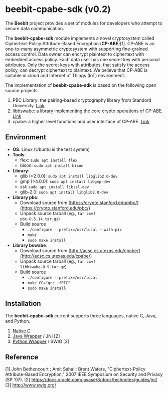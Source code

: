 # beebit-cpabe-sdk (v0.2)
The **Beebit** project provides a set of modules for developers who attempt to secure data communication.

The **beebit-cpabe-sdk** module implements a novel cryptosystem called Ciphertext-Policy Attribute-Based Encryption (**CP-ABE**)[1]. CP-ABE is an one-to-many asymmetric cryptosystem with supporting fine-grained access control. Data owner can encrypt plaintext to ciphertext with embedded access policy. Each data user has one secret key with personal attributes. Only the secret keys with attributes, that satisfy the access policy, can decrypt ciphertext to plaintext. We believe that CP-ABE is suitable in cloud and Internet of Things (IoT) environment.

The implementation of **beebit-cpabe-sdk** is based on the following open source projects.
1. PBC Library: the pairing-based cryptography library from Standord University. [Link](https://crypto.stanford.edu/pbc/)
2. libbswabe: a library implementing the core crypto operations of CP-ABE. [Link](http://acsc.cs.utexas.edu/cpabe/)
3. cpabe: a higher level functions and user interface of CP-ABE. [Link](http://acsc.cs.utexas.edu/cpabe/)

## Environment
- **OS**: Linux (Ubuntu is the test system)
- **Tools**:
	- flex: <code>sudo apt install flex</code>
	- bison: <code>sudo apt install bison</code>
- **Library**:
	- glib (>2.0.0): <code>sudo apt install libglib2.0-dev</code>
	- gmp (>4.0.0): <code>sudo apt install libgmp-dev</code>
	- ssl: <code>sudo apt install libssl-dev</code>
	- glib-2.0: <code>sudo apt install libglib2.0-dev</code>
- **Library pbc**:
	- Download source from [https://crypto.stanford.edu/pbc/](https://crypto.stanford.edu/pbc/)
	- Unpack source tarball (eg., <code>tar zxvf pbc-0.5.14.tar.gz</code>)
	- Build source
		- <code>./configure --prefix=/usr/local --with-pic</code> 
		- <code>make</code> 
		- <code>sudo make install</code> 
- **Library bswabe**:
	- Download source from [http://acsc.cs.utexas.edu/cpabe/](http://acsc.cs.utexas.edu/cpabe/)
	- Unpack source tarball (eg., <code>tar zxvf libbswabe-0.9.tar.gz</code>)
	- Build source
		- <code>./configure --prefix=/usr/local</code> 
		- <code>make CC="gcc -fPIC"</code> 
		- <code>sudo make install</code> 

## Installation
The **beebit-cpabe-sdk** current supports three languages, native C, Java, and Python.

1. [Native C](https://github.com/beebit-sec/beebit-cpabe-sdk/blob/master/INSTALL_C.md)
2. [Java Wrapper](https://github.com/beebit-sec/beebit-cpabe-sdk/blob/master/INSTALL_JAVA.md) / JNI [2]
3. [Python Wrapper](https://github.com/beebit-sec/beebit-cpabe-sdk/blob/master/INSTALL_PYTHON.md) / SWIG [3]

## Reference
[1] John Bethencourt ; Amit Sahai ; Brent Waters, "Ciphertext-Policy Attribute-Based Encryption,"  2007 IEEE Symposium on Security and Privacy (SP '07).
[2] https://docs.oracle.com/javase/8/docs/technotes/guides/jni/
[3] http://www.swig.org/
